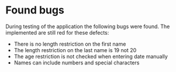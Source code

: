 # Found bugs

During testing of the application the following bugs were found. The implemented are still red for these defects:

- There is no length restriction on the first name
- The length restriction on the last name is 19 not 20
- The age restriction is not checked when entering date manually
- Names can include numbers and special characters
